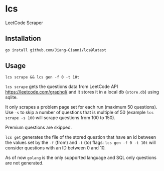 # lcs
LeetCode Scraper

## Installation

```bash
go install github.com/Jiang-Gianni/lcs@latest
```

## Usage

```
lcs scrape && lcs gen -f 0 -t 10t
```

`lcs scrape` gets the questions data from LeetCode API https://leetcode.com/graphql/ and it stores it in a local db (`store.db`) using sqlite.

It only scrapes a problem page set for each run (maximum 50 questions). Use `-s` to skip a number of questions that is multiple of 50 (example `lcs scrape -s 100` will scrape questions from 100 to 150).

Premium questions are skipped.

`lcs get` generates the file of the stored question that have an id between the values set by the `-f` (from) and `-t` (to) flags: `lcs gen -f 0 -t 10t` will consider questions with an ID between 0 and 10.

As of now `golang` is the only supported language and SQL only questions are not generated.